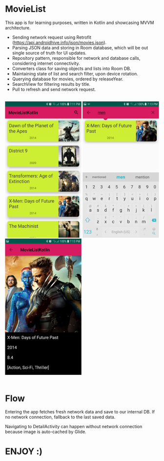 # MovieList

This app is for learning purposes, written in Kotlin and showcasing MVVM architecture.

- Sending network request using Retrofit (https://api.androidhive.info/json/movies.json).
- Parsing JSON data and storing in Room database, which will be out single source of truth for UI updates.
- Repository pattern, responsible for network and database calls, considering internet connectivity.
- Converters class for saving objects and lists into Room DB.
- Maintaining state of list and search filter, upon device rotation.
- Querying database for movies, ordered by releaseYear.
- SearchView for filtering results by title.
- Pull to refresh and send network request. 

<br/>

<div class="row">
<img src="images/screenshots/scr1.jpeg" width="250">
<img src="images/screenshots/scr2.jpeg" width="250">
<img src="images/screenshots/scr3.jpeg" width="250">
</div>

<br/>

# Flow
Entering the app fetches fresh network data and save to our internal DB. If no network connection, fallback to the last saved data.

Navigating to DetailActivity can happen without network connection because image is auto-cached by Glide.

# ENJOY :)
